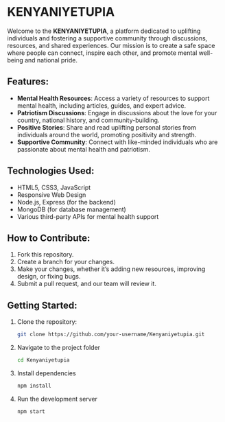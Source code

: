 # KENYANIYETUPIA

Welcome to the **KENYANIYETUPIA**, a platform dedicated to uplifting individuals and fostering a supportive community through discussions, resources, and shared experiences. Our mission is to create a safe space where people can connect, inspire each other, and promote mental well-being and national pride.

## Features:
- **Mental Health Resources**: Access a variety of resources to support mental health, including articles, guides, and expert advice.
- **Patriotism Discussions**: Engage in discussions about the love for your country, national history, and community-building.
- **Positive Stories**: Share and read uplifting personal stories from individuals around the world, promoting positivity and strength.
- **Supportive Community**: Connect with like-minded individuals who are passionate about mental health and patriotism.

## Technologies Used:
- HTML5, CSS3, JavaScript
- Responsive Web Design
- Node.js, Express (for the backend)
- MongoDB (for database management)
- Various third-party APIs for mental health support

## How to Contribute:
1. Fork this repository.
2. Create a branch for your changes.
3. Make your changes, whether it’s adding new resources, improving design, or fixing bugs.
4. Submit a pull request, and our team will review it.

## Getting Started:
1. Clone the repository: 
   ```bash
   git clone https://github.com/your-username/Kenyaniyetupia.git
2. Navigate to the project folder
   ```bash
   cd Kenyaniyetupia
3. Install dependencies
   ```bash
   npm install
4. Run the development server
   ```bash
   npm start

